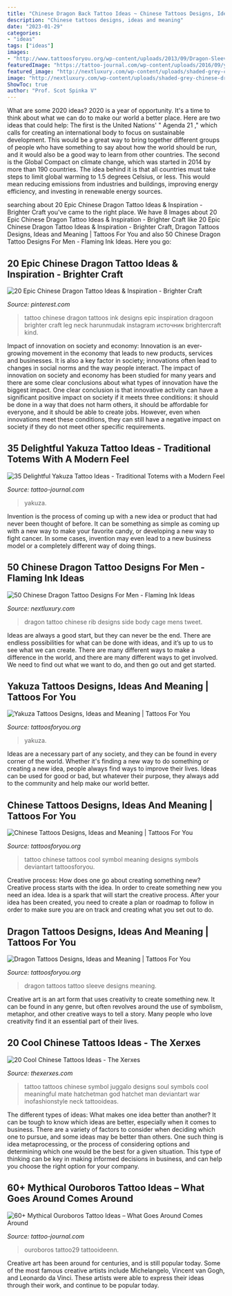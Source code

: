 ```yaml
---
title: "Chinese Dragon Back Tattoo Ideas ~ Chinese Tattoos Designs, Ideas And Meaning"
description: "Chinese tattoos designs, ideas and meaning"
date: "2023-01-29"
categories:
- "ideas"
tags: ["ideas"]
images:
- "http://www.tattoosforyou.org/wp-content/uploads/2013/09/Dragon-Sleeve-Tattoo.jpg"
featuredImage: "https://tattoo-journal.com/wp-content/uploads/2016/09/yakuza-tattoo12.jpg"
featured_image: "http://nextluxury.com/wp-content/uploads/shaded-grey-chinese-dragon-mens-rib-cage-side-of-body-tattoo.jpg"
image: "http://nextluxury.com/wp-content/uploads/shaded-grey-chinese-dragon-mens-rib-cage-side-of-body-tattoo.jpg"
ShowToc: true
author: "Prof. Scot Spinka V"
---
```



What are some 2020 ideas?
2020 is a year of opportunity. It's a time to think about what we can do to make our world a better place. Here are two ideas that could help: 
The first is the United Nations' " Agenda 21 ," which calls for creating an international body to focus on sustainable development. This would be a great way to bring together different groups of people who have something to say about how the world should be run, and it would also be a good way to learn from other countries. 
The second is the Global Compact on climate change, which was started in 2014 by more than 190 countries. The idea behind it is that all countries must take steps to limit global warming to 1.5 degrees Celsius, or less. This would mean reducing emissions from industries and buildings, improving energy efficiency, and investing in renewable energy sources.

	

		
searching about 20 Epic Chinese Dragon Tattoo Ideas &amp; Inspiration - Brighter Craft you've came to the right place. We have 8 Images about 20 Epic Chinese Dragon Tattoo Ideas &amp; Inspiration - Brighter Craft like 20 Epic Chinese Dragon Tattoo Ideas &amp; Inspiration - Brighter Craft, Dragon Tattoos Designs, Ideas and Meaning | Tattoos For You and also 50 Chinese Dragon Tattoo Designs For Men - Flaming Ink Ideas. Here you go:
		
    
## 20 Epic Chinese Dragon Tattoo Ideas &amp; Inspiration - Brighter Craft

<img loading=lazy src="https://i.pinimg.com/736x/56/90/cc/5690ccca6461cfb353856841cd5540a4.jpg" onerror="this.onerror=null;this.src='https://tse3.mm.bing.net/th?id=OIP.drMKw-DuJ4mRLB21sZqI2wHaNK&amp;pid=15.1';" alt="20 Epic Chinese Dragon Tattoo Ideas &amp; Inspiration - Brighter Craft">

_Source: pinterest.com_

>tattoo chinese dragon tattoos ink designs epic inspiration dragoon brighter craft leg neck harunmudak instagram источник brightercraft kind. 

	

Impact of innovation on society and economy:
Innovation is an ever-growing movement in the economy that leads to new products, services and businesses. It is also a key factor in society; innovations often lead to changes in social norms and the way people interact. The impact of innovation on society and economy has been studied for many years and there are some clear conclusions about what types of innovation have the biggest impact. 
One clear conclusion is that innovative activity can have a significant positive impact on society if it meets three conditions: it should be done in a way that does not harm others, it should be affordable for everyone, and it should be able to create jobs. However, even when innovations meet these conditions, they can still have a negative impact on society if they do not meet other specific requirements.

    
## 35 Delightful Yakuza Tattoo Ideas - Traditional Totems With A Modern Feel

<img loading=lazy src="https://tattoo-journal.com/wp-content/uploads/2016/09/yakuza-tattoo12.jpg" onerror="this.onerror=null;this.src='https://tse1.mm.bing.net/th?id=OIP.gt7hbUV4RT7kLn4drXCeUQHaHa&amp;pid=15.1';" alt="35 Delightful Yakuza Tattoo Ideas - Traditional Totems with a Modern Feel">

_Source: tattoo-journal.com_

>yakuza. 

	

Invention is the process of coming up with a new idea or product that had never been thought of before. It can be something as simple as coming up with a new way to make your favorite candy, or developing a new way to fight cancer. In some cases, invention may even lead to a new business model or a completely different way of doing things.

    
## 50 Chinese Dragon Tattoo Designs For Men - Flaming Ink Ideas

<img loading=lazy src="http://nextluxury.com/wp-content/uploads/shaded-grey-chinese-dragon-mens-rib-cage-side-of-body-tattoo.jpg" onerror="this.onerror=null;this.src='https://tse3.mm.bing.net/th?id=OIP.TAEtRFtJVvUVpN6bPpsHrQAAAA&amp;pid=15.1';" alt="50 Chinese Dragon Tattoo Designs For Men - Flaming Ink Ideas">

_Source: nextluxury.com_

>dragon tattoo chinese rib designs side body cage mens tweet. 

	

Ideas are always a good start, but they can never be the end. There are endless possibilities for what can be done with ideas, and it’s up to us to see what we can create. There are many different ways to make a difference in the world, and there are many different ways to get involved. We need to find out what we want to do, and then go out and get started.

    
## Yakuza Tattoos Designs, Ideas And Meaning | Tattoos For You

<img loading=lazy src="https://www.tattoosforyou.org/wp-content/uploads/2013/10/Yakuza-Tattoo-651x1024.jpg" onerror="this.onerror=null;this.src='https://tse4.mm.bing.net/th?id=OIP.fk7dfXlKSkJ4nuCw8VxiRwHaLp&amp;pid=15.1';" alt="Yakuza Tattoos Designs, Ideas and Meaning | Tattoos For You">

_Source: tattoosforyou.org_

>yakuza. 

	

Ideas are a necessary part of any society, and they can be found in every corner of the world. Whether it's finding a new way to do something or creating a new idea, people always find ways to improve their lives. Ideas can be used for good or bad, but whatever their purpose, they always add to the community and help make our world better.

    
## Chinese Tattoos Designs, Ideas And Meaning | Tattoos For You

<img loading=lazy src="http://www.tattoosforyou.org/wp-content/uploads/2013/10/Chinese-Symbol-For-Love-Tattoo-768x1024.jpg" onerror="this.onerror=null;this.src='https://tse3.mm.bing.net/th?id=OIP.pBgtkMXp60VJ_b1tlzbLVwHaJ4&amp;pid=15.1';" alt="Chinese Tattoos Designs, Ideas and Meaning | Tattoos For You">

_Source: tattoosforyou.org_

>tattoo chinese tattoos cool symbol meaning designs symbols deviantart tattoosforyou. 

	

Creative process: How does one go about creating something new?
Creative process starts with the idea. In order to create something new you need an idea. Idea is a spark that will start the creative process. After your idea has been created, you need to create a plan or roadmap to follow in order to make sure you are on track and creating what you set out to do.

    
## Dragon Tattoos Designs, Ideas And Meaning | Tattoos For You

<img loading=lazy src="http://www.tattoosforyou.org/wp-content/uploads/2013/09/Dragon-Sleeve-Tattoo.jpg" onerror="this.onerror=null;this.src='https://tse4.mm.bing.net/th?id=OIP.DRkar89OACCPM9ksjra0wAHaJ4&amp;pid=15.1';" alt="Dragon Tattoos Designs, Ideas and Meaning | Tattoos For You">

_Source: tattoosforyou.org_

>dragon tattoos tattoo sleeve designs meaning. 

	

Creative art is an art form that uses creativity to create something new. It can be found in any genre, but often revolves around the use of symbolism, metaphor, and other creative ways to tell a story. Many people who love creativity find it an essential part of their lives.

    
## 20 Cool Chinese Tattoos Ideas - The Xerxes

<img loading=lazy src="http://thexerxes.com/wp-content/uploads/2016/02/Chinese-Symbols-Tattoo-Designs.jpg" onerror="this.onerror=null;this.src='https://tse1.mm.bing.net/th?id=OIP.6IubsSpvYR0o1aEga4rAFgHaJ3&amp;pid=15.1';" alt="20 Cool Chinese Tattoos Ideas - The Xerxes">

_Source: thexerxes.com_

>tattoo tattoos chinese symbol juggalo designs soul symbols cool meaningful mate hatchetman god hatchet man deviantart war inofashionstyle neck tattooideas. 

	

The different types of ideas: What makes one idea better than another?
It can be tough to know which ideas are better, especially when it comes to business. There are a variety of factors to consider when deciding which one to pursue, and some ideas may be better than others. One such thing is idea metaprocessing, or the process of considering options and determining which one would be the best for a given situation. This type of thinking can be key in making informed decisions in business, and can help you choose the right option for your company.

    
## 60+ Mythical Ouroboros Tattoo Ideas – What Goes Around Comes Around

<img loading=lazy src="https://tattoo-journal.com/wp-content/uploads/2016/08/ouroboros-tattoo29-650x650.jpg" onerror="this.onerror=null;this.src='https://tse4.mm.bing.net/th?id=OIP.BM-phwgoOCnQf8NwaYnOHAHaHa&amp;pid=15.1';" alt="60+ Mythical Ouroboros Tattoo Ideas – What Goes Around Comes Around">

_Source: tattoo-journal.com_

>ouroboros tattoo29 tattooideenn. 

	

Creative art has been around for centuries, and is still popular today. Some of the most famous creative artists include Michelangelo, Vincent van Gogh, and Leonardo da Vinci. These artists were able to express their ideas through their work, and continue to be popular today.

